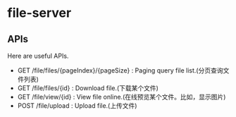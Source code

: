 # file-server

## APIs

Here are useful APIs.

* GET  /file/files/{pageIndex}/{pageSize} : Paging query file list.(分页查询文件列表)
* GET  /file/files/{id} : Download file.(下载某个文件)
* GET  /file/view/{id} : View file online.(在线预览某个文件。比如，显示图片)
* POST /file/upload : Upload file.(上传文件)



